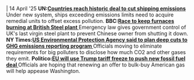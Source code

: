 | 14 April '25
**UN:[Countries reach historic deal to cut shipping emissions ](https://news.un.org/en/story/2025/04/1162176)**
Under new system, ships exceeding emissions limits need to acquire remedial units to offset excess pollution.
**BBC:[Race to keep furnaces burning at British Steel plant ](https://www.bbc.com/news/articles/c807p2xjj8zo)**
Emergency law gives government control of UK's last virgin steel plant to prevent Chinese owner from shutting it down.
**NY Times:[US Environmental Protection Agency said to plan deep cuts to GHG emissions reporting program ](https://www.nytimes.com/2025/04/10/climate/epa-greenhouse-gas-reporting.html?campaign_id=54&emc=edit_clim_20250413&instance_id=152484&nl=climate-forward&regi_id=87175042&segment_id=195924&user_id=848ccc2229c473b5b89fcbbb17ce56d9)**
Officials moving to eliminate requirements for big polluters to disclose how much CO2 and other gases they emit. 
**Politico:[EU will use Trump tariff freeze to push new fossil fuel deal ](https://www.politico.eu/article/eu-will-use-donald-trump-tariff-freeze-push-new-fossil-fuel-deal/)**
Officials are hoping that renewing an offer to bulk-buy American gas will help appease Washington.